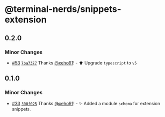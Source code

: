# @terminal-nerds/snippets-extension<!-- markdownlint-disable line-length list-marker-space no-duplicate-header ul-style ul-indent no-bare-urls -->

## 0.2.0

### Minor Changes

-   [#53](https://github.com/terminal-nerds/snippets/pull/53) [`7ba7377`](https://github.com/terminal-nerds/snippets/commit/7ba73779bb732b0f1bfe7a9d1c702514fb99a193) Thanks [@xeho91](https://github.com/xeho91)! - ⬆️ Upgrade `typescript` to `v5`

## 0.1.0

### Minor Changes

-   [#33](https://github.com/terminal-nerds/snippets/pull/33) [`300f025`](https://github.com/terminal-nerds/snippets/commit/300f025c50a3a55ebc37612bcd4baa606c4010a8) Thanks [@xeho91](https://github.com/xeho91)! - ✨ Added a module `schema` for extension snippets.
